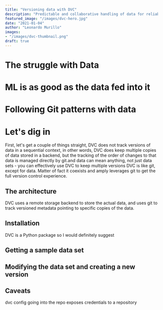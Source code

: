 ```yaml
---
title: "Versioning data with DVC"
description: "Predictable and collaborative handling of data for reliable ML"
featured_image: "/images/dvc-hero.jpg"
date: "2021-01-04"
author: "Leonardo Murillo"
images:
- "/images/dvc-thumbnail.png"
draft: true
---
```

# The struggle with Data

# ML is as good as the data fed into it

# Following Git patterns with data

# Let's dig in

First, let's get a couple of things straight, DVC does not track versions of data in a sequential context, in other words, DVC does keep multiple copies of data stored in a backend, but the tracking of the order of changes to that data is managed directly by git.and data can mean anything, not just data sets - you can effectively use DVC to keep multiple versions DVC is like git, except for data. Matter of fact it coexists and amply leverages git to get the full version control experience.

## The architecture

DVC uses a remote storage backend to store the actual data, and uses git to track versioned metadata pointing to specific copies of the data.  

## Installation

DVC is a Python package so I would definitely suggest 

## Getting a sample data set

## Modifying the data set and creating a new version

## Caveats

dvc config going into the repo exposes credentials to a repository

